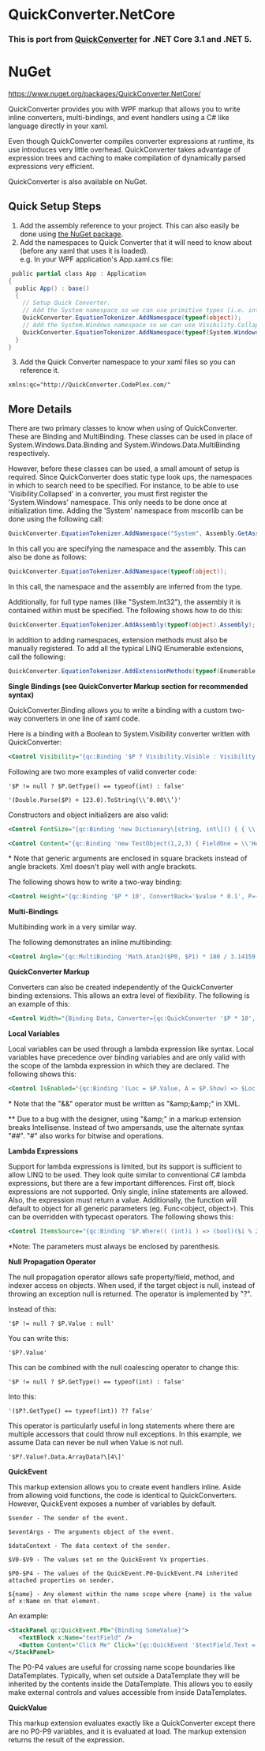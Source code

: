# QuickConverter.NetCore
### This is port from [QuickConverter](https://github.com/JohannesMoersch/QuickConverter) for .NET Core 3.1 and .NET 5.

# NuGet
https://www.nuget.org/packages/QuickConverter.NetCore/

QuickConverter provides you with WPF markup that allows you to write inline converters, multi-bindings, and event handlers using a C# like language directly in your xaml.

Even though QuickConverter compiles converter expressions at runtime, its use introduces very little overhead. QuickConverter takes advantage of expression trees and caching to make compilation of dynamically parsed expressions very efficient. 

QuickConverter is also available on NuGet.

Quick Setup Steps
-----------------

1.  Add the assembly reference to your project. This can also easily be done using [the NuGet package](http://www.nuget.org/packages/QuickConverter/).
2.  Add the namespaces to Quick Converter that it will need to know about (before any xaml that uses it is loaded).  
    e.g. In your WPF application's App.xaml.cs file:  
    
```csharp
 public partial class App : Application
{
  public App() : base()
  {
    // Setup Quick Converter.
    // Add the System namespace so we can use primitive types (i.e. int, etc.).
    QuickConverter.EquationTokenizer.AddNamespace(typeof(object));
    // Add the System.Windows namespace so we can use Visibility.Collapsed, etc.
    QuickConverter.EquationTokenizer.AddNamespace(typeof(System.Windows.Visibility));
  }
}
```  

3.  Add the Quick Converter namespace to your xaml files so you can reference it.  

```
xmlns:qc="http://QuickConverter.CodePlex.com/"
```
    

More Details
------------

There are two primary classes to know when using of QuickConverter. These are Binding and MultiBinding. These classes can be used in place of System.Windows.Data.Binding and System.Windows.Data.MultiBinding respectively.

However, before these classes can be used, a small amount of setup is required. Since QuickConverter does static type look ups, the namespaces in which to search need to be specified. For instance, to be able to use 'Visibility.Collapsed' in a converter, you must first register the 'System.Windows' namespace. This only needs to be done once at initialization time. Adding the 'System' namespace from mscorlib can be done using the following call:

```csharp
QuickConverter.EquationTokenizer.AddNamespace("System", Assembly.GetAssembly(typeof(object)));
```

In this call you are specifying the namespace and the assembly. This can also be done as follows:

```csharp
QuickConverter.EquationTokenizer.AddNamespace(typeof(object));
```

In this call, the namespace and the assembly are inferred from the type.

Additionally, for full type names (like "System.Int32"), the assembly it is contained within must be specified. The following shows how to do this:

```csharp
QuickConverter.EquationTokenizer.AddAssembly(typeof(object).Assembly);
```

In addition to adding namespaces, extension methods must also be manually registered. To add all the typical LINQ IEnumerable extensions, call the following:

```csharp
QuickConverter.EquationTokenizer.AddExtensionMethods(typeof(Enumerable));
```

**Single Bindings (see QuickConverter Markup section for recommended syntax)**

QuickConverter.Binding allows you to write a binding with a custom two-way converters in one line of xaml code.

Here is a binding with a Boolean to System.Visibility converter written with QuickConverter:

```xml
<Control Visibility="{qc:Binding '$P ? Visibility.Visible : Visibility.Collapsed', P={Binding ShowElement}}" />
```

Following are two more examples of valid converter code:

```
'$P != null ? $P.GetType() == typeof(int) : false'
```

```
'(Double.Parse($P) + 123.0).ToString(\\’0.00\\’)'
```

Constructors and object initializers are also valid:

```xml
<Control FontSize="{qc:Binding 'new Dictionary\[string, int\]() { { \\'Sml\\', 16 }, { \\'Lrg\\', 32 } }\[$P\]', P={Binding TestIndex}}" />
```

```xml
<Control Content="{qc:Binding 'new TestObject(1,2,3) { FieldOne = \\'Hello\\', FieldTwo = \\'World\\' }}" />
```

\* Note that generic arguments are enclosed in square brackets instead of angle brackets. Xml doesn't play well with angle brackets.

The following shows how to write a two-way binding:

```xml
<Control Height="{qc:Binding '$P * 10', ConvertBack='$value * 0.1', P={Binding TestWidth, Mode=TwoWay}}" />
```

**Multi-Bindings**

Multibinding work in a very similar way.

The following demonstrates an inline multibinding:

```xml
<Control Angle="{qc:MultiBinding 'Math.Atan2($P0, $P1) * 180 / 3.14159', P0={Binding ActualHeight, ElementName=rootElement}, P1={Binding ActualWidth, ElementName=rootElement}}" />
```

**QuickConverter Markup**

Converters can also be created independently of the QuickConverter binding extensions. This allows an extra level of flexibility. The following is an example of this:

```xml
<Control Width="{Binding Data, Converter={qc:QuickConverter '$P * 10', ConvertBack='$value * 0.1'}}" />
```

**Local Variables**

Local variables can be used through a lambda expression like syntax. Local variables have precedence over binding variables and are only valid with the scope of the lambda expression in which they are declared. The following shows this:

```xml
<Control IsEnabled="{qc:Binding '(Loc = $P.Value, A = $P.Show) => $Loc != null ## $A', P={Binding Obj}}" />
```

\* Note that the "&&" operator must be written as "&amp;amp;&amp;amp;" in XML.

\*\* Due to a bug with the designer, using "&amp;amp;" in a markup extension breaks Intellisense. Instead of two ampersands, use the alternate syntax "##". "#" also works for bitwise and operations.

**Lambda Expressions**

Support for lambda expressions is limited, but its support is sufficient to allow LINQ to be used. They look quite similar to conventional C# lambda expressions, but there are a few important differences. First off, block expressions are not supported. Only single, inline statements are allowed. Also, the expression must return a value. Additionally, the function will default to object for all generic parameters (eg. Func<object, object>). This can be overridden with typecast operators. The following shows this:

```xml
<Control ItemsSource="{qc:Binding '$P.Where(( (int)i ) => (bool)($i % 2 == 0))', P={Binding Source}}" />
```

*Note: The parameters must always be enclosed by parenthesis.

**Null Propagation Operator**

The null propagation operator allows safe property/field, method, and indexer access on objects. When used, if the target object is null, instead of throwing an exception null is returned. The operator is implemented by "?". 

Instead of this:

```
'$P != null ? $P.Value : null'
```

You can write this:

```
'$P?.Value'
```

This can be combined with the null coalescing operator to change this:

```
'$P != null ? $P.GetType() == typeof(int) : false'
```

Into this:

```
'($P?.GetType() == typeof(int)) ?? false'
```

This operator is particularly useful in long statements where there are multiple accessors that could throw null exceptions. In this example, we assume Data can never be null when Value is not null.

```
'$P?.Value?.Data.ArrayData?\[4\]'
```

**QuickEvent**

This markup extension allows you to create event handlers inline. Aside from allowing void functions, the code is identical to QuickConverters. However, QuickEvent exposes a number of variables by default.

```
$sender - The sender of the event.

$eventArgs - The arguments object of the event.

$dataContext - The data context of the sender.

$V0-$V9 - The values set on the QuickEvent Vx properties.

$P0-$P4 - The values of the QuickEvent.P0-QuickEvent.P4 inherited attached properties on sender.

${name} - Any element within the name scope where {name} is the value of x:Name on that element.
```

An example:

```xml
<StackPanel qc:QuickEvent.P0="{Binding SomeValue}">
   <TextBlock x:Name="textField" />
   <Button Content="Click Me" Click="{qc:QuickEvent '$textField.Text = $dataContext.Transform($P0.Value)'}" />
</StackPanel>
```

The P0-P4 values are useful for crossing name scope boundaries like DataTemplates. Typically, when set outside a DataTemplate they will be inherited by the contents inside the DataTemplate. This allows you to easily make external controls and values accessible from inside DataTemplates.

**QuickValue**

This markup extension evaluates exactly like a QuickConverter except there are no P0-P9 variables, and it is evaluated at load. The markup extension returns the result of the expression.
